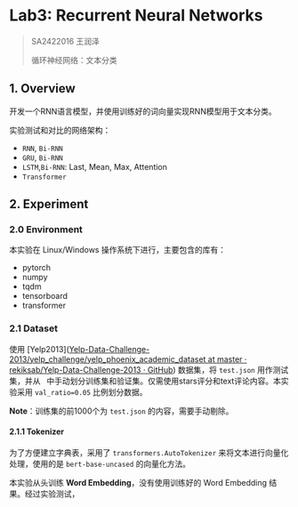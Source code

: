 # Lab3: Recurrent Neural Networks

> SA2422016 王润泽
>
> 循环神经网络：文本分类

## 1. Overview

开发一个RNN语言模型，并使用训练好的词向量实现RNN模型用于文本分类。

实验测试和对比的网络架构：

- `RNN`, `Bi-RNN`
- `GRU`, `Bi-RNN`
- `LSTM`,`Bi-RNN`: Last, Mean, Max, Attention
- `Transformer`

## 2. Experiment

### 2.0 Environment

本实验在 Linux/Windows 操作系统下进行，主要包含的库有：

- pytorch
- numpy
- tqdm
- tensorboard
- transformer

### 2.1 Dataset

使用 [Yelp2013]([Yelp-Data-Challenge-2013/yelp_challenge/yelp_phoenix_academic_dataset at master · rekiksab/Yelp-Data-Challenge-2013 · GitHub](https://github.com/rekiksab/Yelp-Data-Challenge-2013/tree/master/yelp_challenge/yelp_phoenix_academic_dataset)) 数据集，将 `test.json` 用作测试集，并从 ` `中手动划分训练集和验证集。仅需使用stars评分和text评论内容。本实验采用 `val_ratio=0.05` 比例划分数据。

**Note**：训练集的前1000个为 `test.json` 的内容，需要手动剔除。

#### 2.1.1 Tokenizer

为了方便建立字典表，采用了 `transformers.AutoTokenizer` 来将文本进行向量化处理，使用的是 `bert-base-uncased` 的向量化方法。

本实验从头训练 **Word Embedding**，没有使用训练好的 Word Embedding 结果。经过实验测试，